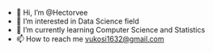 - 👋 Hi, I’m @Hectorvee
- 👀 I’m interested in Data Science field
- 🌱 I’m currently learning Computer Science and Statistics
- 📫 How to reach me vukosi1632@gmail.com

<!---
Hectorvee/Hectorvee is a ✨ special ✨ repository because its `README.md` (this file) appears on your GitHub profile.
You can click the Preview link to take a look at your changes.
--->
